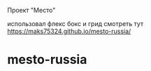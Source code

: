 Проект "Место"

использовал флекс бокс и грид
смотреть тут https://maks75324.github.io/mesto-russia/

# mesto-russia
